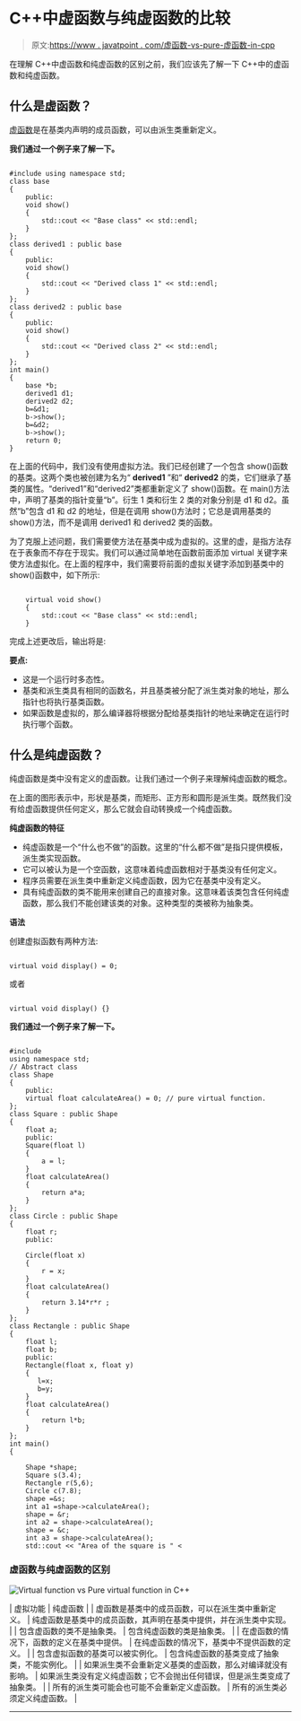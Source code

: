 # C++中虚函数与纯虚函数的比较

> 原文:[https://www . javatpoint . com/虚函数-vs-pure-虚函数-in-cpp](https://www.javatpoint.com/virtual-function-vs-pure-virtual-function-in-cpp)

在理解 C++中虚函数和纯虚函数的区别之前，我们应该先了解一下 C++中的虚函数和纯虚函数。

## 什么是虚函数？

[虚函数](https://www.javatpoint.com/cpp-virtual-function)是在基类内声明的成员函数，可以由派生类重新定义。

**我们通过一个例子来了解一下。**

```

#include using namespace std;
class base
{
    public:
    void show()
    {
        std::cout << "Base class" << std::endl;
    }
};
class derived1 : public base
{
    public:
    void show()
    {
        std::cout << "Derived class 1" << std::endl;
    }
};
class derived2 : public base
{
    public:
    void show()
    {
        std::cout << "Derived class 2" << std::endl;
    }
};
int main()
{
    base *b;
    derived1 d1;
    derived2 d2;
    b=&d1;
    b->show();
    b=&d2;
    b->show();
    return 0;
} 
```

在上面的代码中，我们没有使用虚拟方法。我们已经创建了一个包含 show()函数的基类。这两个类也被创建为名为“ **derived1** ”和“ **derived2** 的类，它们继承了基类的属性。“derived1”和“derived2”类都重新定义了 show()函数。在 main()方法中，声明了基类的指针变量“b”。衍生 1 类和衍生 2 类的对象分别是 d1 和 d2。虽然“b”包含 d1 和 d2 的地址，但是在调用 show()方法时；它总是调用基类的 show()方法，而不是调用 derived1 和 derived2 类的函数。

为了克服上述问题，我们需要使方法在基类中成为虚拟的。这里的虚，是指方法存在于表象而不存在于现实。我们可以通过简单地在函数前面添加 virtual 关键字来使方法虚拟化。在上面的程序中，我们需要将前面的虚拟关键字添加到基类中的 show()函数中，如下所示:

```

    virtual void show()
    {
        std::cout << "Base class" << std::endl;
    }

```

完成上述更改后，输出将是:

**要点:**

*   这是一个运行时多态性。
*   基类和派生类具有相同的函数名，并且基类被分配了派生类对象的地址，那么指针也将执行基类函数。
*   如果函数是虚拟的，那么编译器将根据分配给基类指针的地址来确定在运行时执行哪个函数。

## 什么是纯虚函数？

纯虚函数是类中没有定义的虚函数。让我们通过一个例子来理解纯虚函数的概念。

在上面的图形表示中，形状是基类，而矩形、正方形和圆形是派生类。既然我们没有给虚函数提供任何定义，那么它就会自动转换成一个纯虚函数。

**纯虚函数的特征**

*   纯虚函数是一个“什么也不做”的函数。这里的“什么都不做”是指只提供模板，派生类实现函数。
*   它可以被认为是一个空函数，这意味着纯虚函数相对于基类没有任何定义。
*   程序员需要在派生类中重新定义纯虚函数，因为它在基类中没有定义。
*   具有纯虚函数的类不能用来创建自己的直接对象。这意味着该类包含任何纯虚函数，那么我们不能创建该类的对象。这种类型的类被称为抽象类。

**语法**

创建虚拟函数有两种方法:

```

virtual void display() = 0;

```

或者

```

virtual void display() {}

```

**我们通过一个例子来了解一下。**

```

#include 
using namespace std;
// Abstract class
class Shape
{
    public:
    virtual float calculateArea() = 0; // pure virtual function.
};
class Square : public Shape
{
    float a;
    public:
    Square(float l)
    {
        a = l;
    }
    float calculateArea()
    {
        return a*a;
    }
};
class Circle : public Shape
{
    float r;
    public:

    Circle(float x)
    {
        r = x;
    }
    float calculateArea()
    {
        return 3.14*r*r ;
    }
};
class Rectangle : public Shape
{
    float l;
    float b;
    public:
    Rectangle(float x, float y)
    {
       l=x;
       b=y;
    }
    float calculateArea()
    {
        return l*b;
    }
};
int main()
{

    Shape *shape;
    Square s(3.4);
    Rectangle r(5,6);
    Circle c(7.8);
    shape =&s;
    int a1 =shape->calculateArea();
    shape = &r;
    int a2 = shape->calculateArea();
    shape = &c;
    int a3 = shape->calculateArea();
    std::cout << "Area of the square is " <
```

### 虚函数与纯虚函数的区别

![Virtual function vs Pure virtual function in C++](../Images/838d4685fcbb3e23f40d5b79f5a6cdc4.png)

| 虚拟功能 | 纯虚函数 |
| 虚函数是基类中的成员函数，可以在派生类中重新定义。 | 纯虚函数是基类中的成员函数，其声明在基类中提供，并在派生类中实现。 |
| 包含虚函数的类不是抽象类。 | 包含纯虚函数的类是抽象类。 |
| 在虚函数的情况下，函数的定义在基类中提供。 | 在纯虚函数的情况下，基类中不提供函数的定义。 |
| 包含虚拟函数的基类可以被实例化。 | 包含纯虚函数的基类变成了抽象类，不能实例化。 |
| 如果派生类不会重新定义基类的虚函数，那么对编译就没有影响。 | 如果派生类没有定义纯虚函数；它不会抛出任何错误，但是派生类变成了抽象类。 |
| 所有的派生类可能会也可能不会重新定义虚函数。 | 所有的派生类必须定义纯虚函数。 |

* * *